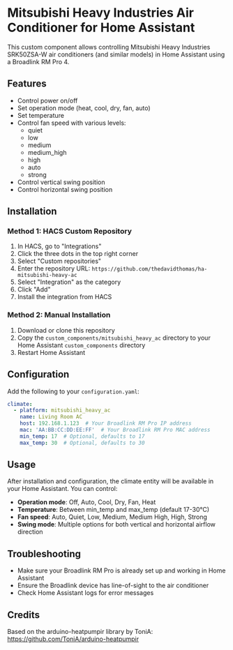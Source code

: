 # Mitsubishi Heavy Industries Air Conditioner for Home Assistant

This custom component allows controlling Mitsubishi Heavy Industries SRK50ZSA-W air conditioners (and similar models) in Home Assistant using a Broadlink RM Pro 4.

## Features

- Control power on/off
- Set operation mode (heat, cool, dry, fan, auto)
- Set temperature
- Control fan speed with various levels:
  - quiet
  - low
  - medium
  - medium_high
  - high
  - auto
  - strong
- Control vertical swing position
- Control horizontal swing position

## Installation

### Method 1: HACS Custom Repository

1. In HACS, go to "Integrations"
2. Click the three dots in the top right corner
3. Select "Custom repositories"
4. Enter the repository URL: `https://github.com/thedavidthomas/ha-mitsubishi-heavy-ac`
5. Select "Integration" as the category
6. Click "Add"
7. Install the integration from HACS

### Method 2: Manual Installation

1. Download or clone this repository
2. Copy the `custom_components/mitsubishi_heavy_ac` directory to your Home Assistant `custom_components` directory
3. Restart Home Assistant

## Configuration

Add the following to your `configuration.yaml`:

```yaml
climate:
  - platform: mitsubishi_heavy_ac
    name: Living Room AC
    host: 192.168.1.123  # Your Broadlink RM Pro IP address
    mac: 'AA:BB:CC:DD:EE:FF'  # Your Broadlink RM Pro MAC address
    min_temp: 17  # Optional, defaults to 17
    max_temp: 30  # Optional, defaults to 30
```

## Usage

After installation and configuration, the climate entity will be available in your Home Assistant. You can control:

- **Operation mode**: Off, Auto, Cool, Dry, Fan, Heat
- **Temperature**: Between min_temp and max_temp (default 17-30°C)
- **Fan speed**: Auto, Quiet, Low, Medium, Medium High, High, Strong
- **Swing mode**: Multiple options for both vertical and horizontal airflow direction

## Troubleshooting

- Make sure your Broadlink RM Pro is already set up and working in Home Assistant
- Ensure the Broadlink device has line-of-sight to the air conditioner
- Check Home Assistant logs for error messages

## Credits

Based on the arduino-heatpumpir library by ToniA: https://github.com/ToniA/arduino-heatpumpir